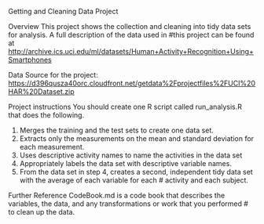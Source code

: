 Getting and Cleaning Data Project

Overview
This project shows the collection and cleaning into tidy data sets for analysis. A full description of the data used in #this project can be found at
http://archive.ics.uci.edu/ml/datasets/Human+Activity+Recognition+Using+Smartphones

Data Source for the project:
https://d396qusza40orc.cloudfront.net/getdata%2Fprojectfiles%2FUCI%20HAR%20Dataset.zip

Project instructions
You should create one R script called run_analysis.R that does the following. 
1. Merges the training and the test sets to create one data set. 
2. Extracts only the measurements on the mean and standard deviation for each measurement. 
3. Uses descriptive activity names to name the activities in the data set 
4. Appropriately labels the data set with descriptive variable names. 
5. From the data set in step 4, creates a second, independent tidy data set with the average of each variable for each  #   activity and each subject.

Further Reference
CodeBook.md is a code book that describes the variables, the data, and any transformations or work that you performed  # to clean up the data. 
